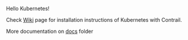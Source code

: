Hello Kubernetes!

Check [Wiki](https://github.com/ovaleanujnpr/kubernetes/wiki) page for installation instructions of Kubernetes with Contrail.

More documentation on [docs](https://github.com/ovaleanujnpr/kubernetes/tree/master/docs) folder
